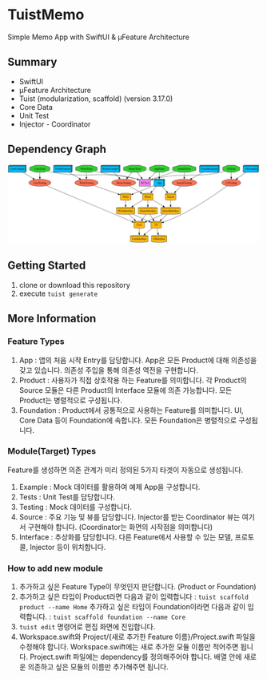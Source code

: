 # TuistMemo
Simple Memo App with SwiftUI & µFeature Architecture

## Summary
- SwiftUI
- µFeature Architecture
- Tuist (modularization, scaffold) (version 3.17.0)
- Core Data
- Unit Test
- Injector - Coordinator

## Dependency Graph
  ![](graph.png)

## Getting Started
1. clone or download this repository
2. execute `tuist generate`

## More Information
### Feature Types
1. App : 앱의 처음 시작 Entry를 담당합니다.
  App은 모든 Product에 대해 의존성을 갖고 있습니다. 의존성 주입을 통해 의존성 역전을 구현합니다.
2. Product : 사용자가 직접 상호작용 하는 Feature를 의미합니다.
  각 Product의 Source 모듈은 다른 Product의 Interface 모듈에 의존 가능합니다.
  모든 Product는 병렬적으로 구성됩니다.
3. Foundation : Product에서 공통적으로 사용하는 Feature를 의미합니다.
  UI, Core Data 등이 Foundation에 속합니다.
  모든 Foundation은 병렬적으로 구성됩니다.

### Module(Target) Types
Feature를 생성하면 의존 관계가 미리 정의된 5가지 타겟이 자동으로 생성됩니다.
1. Example : Mock 데이터를 활용하여 예제 App을 구성합니다.
2. Tests : Unit Test를 담당합니다.
3. Testing : Mock 데이터를 구성합니다.
4. Source : 주요 기능 및 뷰를 담당합니다. Injector를 받는 Coordinator 뷰는 여기서 구현해야 합니다. (Coordinator는 화면의 시작점을 의미합니다)
5. Interface : 추상화를 담당합니다. 다른 Feature에서 사용할 수 있는 모델, 프로토콜, Injector 등이 위치합니다.

### How to add new module
1. 추가하고 싶은 Feature Type이 무엇인지 판단합니다. (Product or Foundation)
2. 추가하고 싶은 타입이 Product라면 다음과 같이 입력합니다 : `tuist scaffold product --name Home`
   추가하고 싶은 타입이 Foundation이라면 다음과 같이 입력합니다. : `tuist scaffold foundation --name Core`
3. `tuist edit` 명령어로 편집 화면에 진입합니다.
4. Workspace.swift와 Project/{새로 추가한 Feature 이름}/Project.swift 파일을 수정해야 합니다.
   Workspace.swift에는 새로 추가한 모듈 이름만 적어주면 됩니다.
   Project.swift 파일에는 dependency를 정의해주어야 합니다. 배열 안에 새로운 의존하고 싶은 모듈의 이름만 추가해주면 됩니다.
